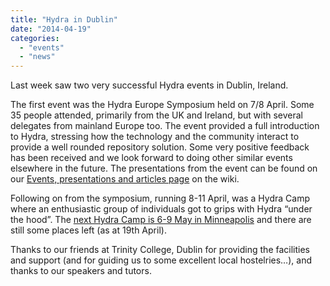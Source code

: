 ```yaml
---
title: "Hydra in Dublin"
date: "2014-04-19"
categories: 
  - "events"
  - "news"
---
```


Last week saw two very successful Hydra events in Dublin, Ireland.

The first event was the Hydra Europe Symposium held on 7/8 April. Some 35 people attended, primarily from the UK and Ireland, but with several delegates from mainland Europe too. The event provided a full introduction to Hydra, stressing how the technology and the community interact to provide a well rounded repository solution. Some very positive feedback has been received and we look forward to doing other similar events elsewhere in the future. The presentations from the event can be found on our [Events, presentations and articles page](https://wiki.duraspace.org/display/hydra/Events%2C+presentations+and+articles "Events, presentations and publications") on the wiki.

Following on from the symposium, running 8-11 April, was a Hydra Camp where an enthusiastic group of individuals got to grips with Hydra “under the hood”. The [next Hydra Camp is 6-9 May in Minneapolis](http://projecthydra.org/2014/03/10/spring-2014-hydra-camp-minneapolis-mn-may-6-9/ "next Hydra Camp") and there are still some places left (as at 19th April).

Thanks to our friends at Trinity College, Dublin for providing the facilities and support (and for guiding us to some excellent local hostelries…), and thanks to our speakers and tutors.
